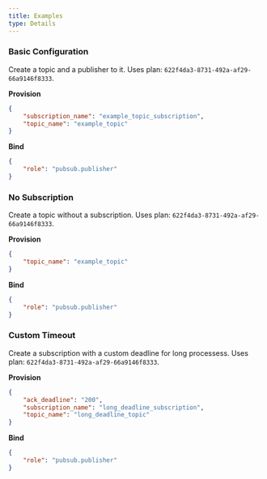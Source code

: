 ```yaml
---
title: Examples
type: Details
---
```


### Basic Configuration

Create a topic and a publisher to it.
Uses plan: `622f4da3-8731-492a-af29-66a9146f8333`.

**Provision**

```json
{
    "subscription_name": "example_topic_subscription",
    "topic_name": "example_topic"
}
```

**Bind**

```json
{
    "role": "pubsub.publisher"
}
```

### No Subscription

Create a topic without a subscription.
Uses plan: `622f4da3-8731-492a-af29-66a9146f8333`.

**Provision**

```json
{
    "topic_name": "example_topic"
}
```

**Bind**

```json
{
    "role": "pubsub.publisher"
}
```

### Custom Timeout

Create a subscription with a custom deadline for long processess.
Uses plan: `622f4da3-8731-492a-af29-66a9146f8333`.

**Provision**

```json
{
    "ack_deadline": "200",
    "subscription_name": "long_deadline_subscription",
    "topic_name": "long_deadline_topic"
}
```

**Bind**

```json
{
    "role": "pubsub.publisher"
}
```
